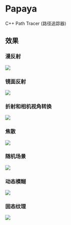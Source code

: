 # Papaya

C++ Path Tracer (路径追踪器) 

## 效果

### 漫反射

![](Outputs/Diffuse.ppm)

### 镜面反射

![](Outputs/Metal.ppm)

### 折射和相机视角转换

![](Outputs/Camera.ppm)

### 焦散

![](Outputs/Defocus.ppm)

### 随机场景

![](Outputs/Random.ppm)

### 动态模糊

![](Outputs/Motion.ppm)

### 固态纹理

![](Outputs/Texture.ppm)